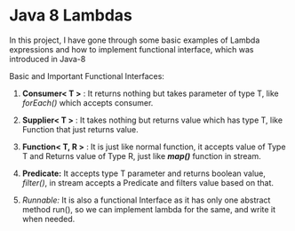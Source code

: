 # Java 8 Lambdas
In this project, I have gone through some basic examples
of Lambda expressions and how to implement functional interface, which was introduced in Java-8

Basic and Important Functional Interfaces:

1. **Consumer< T >** : It returns nothing but takes parameter of type T, like _forEach()_ which accepts consumer.
2. **Supplier< T >** : It takes nothing but returns value which has type T, like Function that just returns value.
3. **Function< T, R >** : It is just like normal function, it accepts value of Type T and Returns value of Type R,
just like **_map()_** function in stream.
4.  **Predicate<T>:** It accepts type T parameter and returns boolean value, _filter()_, in stream accepts a Predicate
and filters value based on that.

5. _Runnable:_ It is also a functional Interface as it has only one
abstract method run(), so we can implement lambda for the same, and write it when needed.